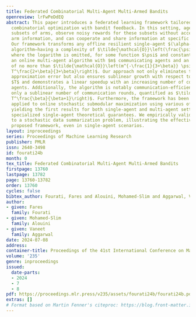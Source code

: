 ```yaml
---
title: Federated Combinatorial Multi-Agent Multi-Armed Bandits
openreview: lrFwPeDdEQ
abstract: This paper introduces a federated learning framework tailored for online
  combinatorial optimization with bandit feedback. In this setting, agents select
  subsets of arms, observe noisy rewards for these subsets without accessing individual
  arm information, and can cooperate and share information at specific intervals.
  Our framework transforms any offline resilient single-agent $(\alpha-\epsilon)$-approximation
  algorithm—having a complexity of $\tilde{\mathcal{O}}\left(\frac{\psi}{\epsilon^\beta}\right)$,
  where the logarithm is omitted, for some function $\psi$ and constant $\beta$—into
  an online multi-agent algorithm with $m$ communicating agents and an $\alpha$-regret
  of no more than $\tilde{\mathcal{O}}\left(m^{-\frac{1}{3+\beta}} \psi^\frac{1}{3+\beta}
  T^\frac{2+\beta}{3+\beta}\right)$. Our approach not only eliminates the $\epsilon$
  approximation error but also ensures sublinear growth with respect to the time horizon
  $T$ and demonstrates a linear speedup with an increasing number of communicating
  agents. Additionally, the algorithm is notably communication-efficient, requiring
  only a sublinear number of communication rounds, quantified as $\tilde{\mathcal{O}}\left(\psi
  T^\frac{\beta}{\beta+1}\right)$. Furthermore, the framework has been successfully
  applied to online stochastic submodular maximization using various offline algorithms,
  yielding the first results for both single-agent and multi-agent settings and recovering
  specialized single-agent theoretical guarantees. We empirically validate our approach
  to a stochastic data summarization problem, illustrating the effectiveness of the
  proposed framework, even in single-agent scenarios.
layout: inproceedings
series: Proceedings of Machine Learning Research
publisher: PMLR
issn: 2640-3498
id: fourati24b
month: 0
tex_title: Federated Combinatorial Multi-Agent Multi-Armed Bandits
firstpage: 13760
lastpage: 13782
page: 13760-13782
order: 13760
cycles: false
bibtex_author: Fourati, Fares and Alouini, Mohamed-Slim and Aggarwal, Vaneet
author:
- given: Fares
  family: Fourati
- given: Mohamed-Slim
  family: Alouini
- given: Vaneet
  family: Aggarwal
date: 2024-07-08
address:
container-title: Proceedings of the 41st International Conference on Machine Learning
volume: '235'
genre: inproceedings
issued:
  date-parts:
  - 2024
  - 7
  - 8
pdf: https://proceedings.mlr.press/v235/assets/fourati24b/fourati24b.pdf
extras: []
# Format based on Martin Fenner's citeproc: https://blog.front-matter.io/posts/citeproc-yaml-for-bibliographies/
---
```

